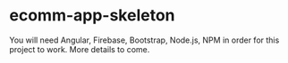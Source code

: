 # ecomm-app-skeleton

You will need Angular, Firebase, Bootstrap, Node.js, NPM in order for this project to work. More details to come.
